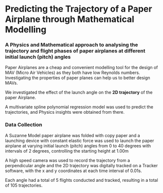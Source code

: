 # Predicting the Trajectory of a Paper Airplane through Mathematical Modelling
### A Physics and Mathematical approach to analysing the trajectory and flight phases of paper airplanes at different initial launch (pitch) angles

Paper Airplanes are a  cheap and convenient modelling tool for the design of MAV (Micro Air Vehicles) as they both have low Reynolds numbers. Investigating the properties of paper planes can help us to better design MAVs.

We investigated the effect of the launch angle on the **2D trajectory** of the paper Airplane.

A multivariate spline polynomial regression model was used to predict the trajectories, and Physics insights were obtained from there. 

### Data Collection
A Suzanne Model paper airplane was folded with copy paper and a launching device with constant elastic force was used to launch the paper airplane at varying initial launch (pitch) angles from 0 to 40 degrees with intervals of 2 degrees, controlling the starting height at 1.00m

A high speed camera was used to record the trajectory from a perpendicular angle and the 2D trajectory was digitally tracked on a Tracker software, with the x and y coordinates at each time interval of 0.01s.

Each angle had a total of 5 flights conducted and tracked, resulting in a total of 105 trajectories.

